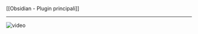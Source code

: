 [[Obsidian - Plugin principali]]

---

![video](https://youtu.be/oJV6KlC3UJc?si=b1l74e4rlbtVg1MO)


